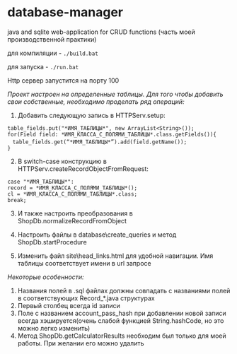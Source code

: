 # database-manager
java and sqlite web-application for CRUD functions (часть моей производственной практики)


для компиляции - `./build.bat` 

для запуска - `./run.bat`

Http сервер запустится на порту 100

*Проект настроен на определенные таблицы. Для того чтобы добавить свои собственные, необходимо проделать ряд операций:*

1. Добавить следующую запись в HTTPServ.setup:

`table_fields.put("*ИМЯ_ТАБЛИЦЫ*", new ArrayList<String>());`\
`for(Field field: *ИМЯ_КЛАССА_С_ПОЛЯМИ_ТАБЛИЦЫ*.class.getFields()){`\
&nbsp;&nbsp;&nbsp;`table_fields.get(“*ИМЯ_ТАБЛИЦЫ*”).add(field.getName());`\
`}`  


2. В switch-case конструкцию в HTTPServ.createRecordObjectFromRequest:


`case "*ИМЯ_ТАБЛИЦЫ*":`\
`record = *ИМЯ_КЛАССА_С_ПОЛЯМИ_ТАБЛИЦЫ*();`\
`cl = *ИМЯ_КЛАССА_С_ПОЛЯМИ_ТАБЛИЦЫ*.class;`\
`break;`

3. И также настроить преобразования в ShopDb.normalizeRecordFromObject

4. Настроить файлы в database\create_queries и метод ShopDb.startProcedure

5. Изменить файл site\head_links.html для удобной навигации. Имя таблицы соответствует имени в url запросе  

*Некоторые особенности:*


1. Названия  полей в .sql файлах должны совпадать с названиями полей в соответствующих Record_*.java структурах
2. Первый столбец всегда id записи 
3. Поле с названием account_pass_hash при добавлении новой записи всегда хэшируется(очень слабой функцией String.hashCode, но это можно легко изменить)
4. Метод ShopDb.getCalculatorResults необходим был только для моей работы. При желании его можно удалить






